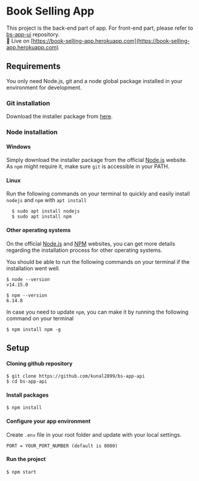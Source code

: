 # Book Selling App

This project is the back-end part of app. For front-end part, please refer to [bs-app-ui](https://github.com/kunal2899/bs-app-ui#readme) repository.\
🚀 Live on [https://book-selling-app.herokuapp.com](https://book-selling-app.herokuapp.com)

## Requirements

You only need Node.js, git and a node global package installed in your environment for development.

### Git installation
  Download the installer package from [here](https://git-scm.com).


### Node installation
  #### Windows

  Simply download the installer package from the official [Node.js](https://nodejs.org/) website.\
  As `npm` might require it, make sure `git` is accessible in your PATH.

  #### Linux

  Run the following commands on your terminal to quickly and easily install `nodejs` and `npm` with `apt install`

      $ sudo apt install nodejs
      $ sudo apt install npm

  #### Other operating systems
  On the official [Node.js](https://nodejs.org/en/download/) and [NPM](https://docs.npmjs.com/downloading-and-installing-node-js-and-npm) websites, you can get more details regarding the installation process for other operating systems.

You should be able to run the following commands on your terminal if the installation went well.

    $ node --version
    v14.15.0

    $ npm --version
    6.14.8

In case you need to update `npm`, you can make it by running the following command on your terminal

    $ npm install npm -g

## Setup
 #### Cloning github repository
 
    $ git clone https://github.com/kunal2899/bs-app-api
    $ cd bs-app-api
    
 #### Install packages
 
    $ npm install
    
 #### Configure your app environment
 Create `.env` file in your root folder and update with your local settings.
 
    PORT = YOUR_PORT_NUMBER (default is 8080)
    
 #### Run the project
    $ npm start
    
 



